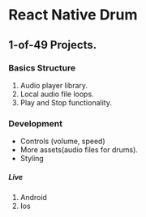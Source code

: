 # React Native Drum 


## 1-of-49 Projects.

### Basics Structure
1. Audio player library.
2. Local audio file loops.
3. Play and Stop functionality.

### Development
- Controls (volume, speed)
- More assets(audio files for drums).
- Styling

##### Live 
1. Android 
2. Ios